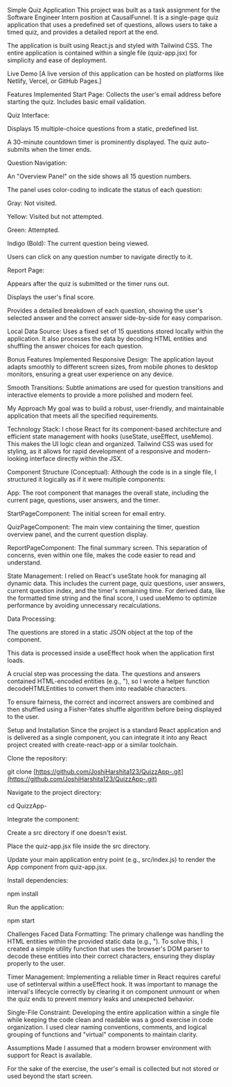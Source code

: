 Simple Quiz Application
This project was built as a task assignment for the Software Engineer Intern position at CausalFunnel. It is a single-page quiz application that uses a predefined set of questions, allows users to take a timed quiz, and provides a detailed report at the end.

The application is built using React.js and styled with Tailwind CSS. The entire application is contained within a single file (quiz-app.jsx) for simplicity and ease of deployment.

Live Demo
[A live version of this application can be hosted on platforms like Netlify, Vercel, or GitHub Pages.]

Features Implemented
Start Page: Collects the user's email address before starting the quiz. Includes basic email validation.

Quiz Interface:

Displays 15 multiple-choice questions from a static, predefined list.

A 30-minute countdown timer is prominently displayed. The quiz auto-submits when the timer ends.

Question Navigation:

An "Overview Panel" on the side shows all 15 question numbers.

The panel uses color-coding to indicate the status of each question:

Gray: Not visited.

Yellow: Visited but not attempted.

Green: Attempted.

Indigo (Bold): The current question being viewed.

Users can click on any question number to navigate directly to it.

Report Page:

Appears after the quiz is submitted or the timer runs out.

Displays the user's final score.

Provides a detailed breakdown of each question, showing the user's selected answer and the correct answer side-by-side for easy comparison.

Local Data Source: Uses a fixed set of 15 questions stored locally within the application. It also processes the data by decoding HTML entities and shuffling the answer choices for each question.

Bonus Features Implemented
Responsive Design: The application layout adapts smoothly to different screen sizes, from mobile phones to desktop monitors, ensuring a great user experience on any device.

Smooth Transitions: Subtle animations are used for question transitions and interactive elements to provide a more polished and modern feel.

My Approach
My goal was to build a robust, user-friendly, and maintainable application that meets all the specified requirements.

Technology Stack: I chose React for its component-based architecture and efficient state management with hooks (useState, useEffect, useMemo). This makes the UI logic clean and organized. Tailwind CSS was used for styling, as it allows for rapid development of a responsive and modern-looking interface directly within the JSX.

Component Structure (Conceptual): Although the code is in a single file, I structured it logically as if it were multiple components:

App: The root component that manages the overall state, including the current page, questions, user answers, and the timer.

StartPageComponent: The initial screen for email entry.

QuizPageComponent: The main view containing the timer, question overview panel, and the current question display.

ReportPageComponent: The final summary screen.
This separation of concerns, even within one file, makes the code easier to read and understand.

State Management: I relied on React's useState hook for managing all dynamic data. This includes the current page, quiz questions, user answers, current question index, and the timer's remaining time. For derived data, like the formatted time string and the final score, I used useMemo to optimize performance by avoiding unnecessary recalculations.

Data Processing:

The questions are stored in a static JSON object at the top of the component.

This data is processed inside a useEffect hook when the application first loads.

A crucial step was processing the data. The questions and answers contained HTML-encoded entities (e.g., &quot;), so I wrote a helper function decodeHTMLEntities to convert them into readable characters.

To ensure fairness, the correct and incorrect answers are combined and then shuffled using a Fisher-Yates shuffle algorithm before being displayed to the user.

Setup and Installation
Since the project is a standard React application and is delivered as a single component, you can integrate it into any React project created with create-react-app or a similar toolchain.

Clone the repository:

git clone [https://github.com/JoshiHarshita123/QuizzApp-.git](https://github.com/JoshiHarshita123/QuizzApp-.git)

Navigate to the project directory:

cd QuizzApp-

Integrate the component:

Create a src directory if one doesn't exist.

Place the quiz-app.jsx file inside the src directory.

Update your main application entry point (e.g., src/index.js) to render the App component from quiz-app.jsx.

Install dependencies:

npm install

Run the application:

npm start

Challenges Faced
Data Formatting: The primary challenge was handling the HTML entities within the provided static data (e.g., &quot;). To solve this, I created a simple utility function that uses the browser's DOM parser to decode these entities into their correct characters, ensuring they display properly to the user.

Timer Management: Implementing a reliable timer in React requires careful use of setInterval within a useEffect hook. It was important to manage the interval's lifecycle correctly by clearing it on component unmount or when the quiz ends to prevent memory leaks and unexpected behavior.

Single-File Constraint: Developing the entire application within a single file while keeping the code clean and readable was a good exercise in code organization. I used clear naming conventions, comments, and logical grouping of functions and "virtual" components to maintain clarity.

Assumptions Made
I assumed that a modern browser environment with support for React is available.

For the sake of the exercise, the user's email is collected but not stored or used beyond the start screen.
